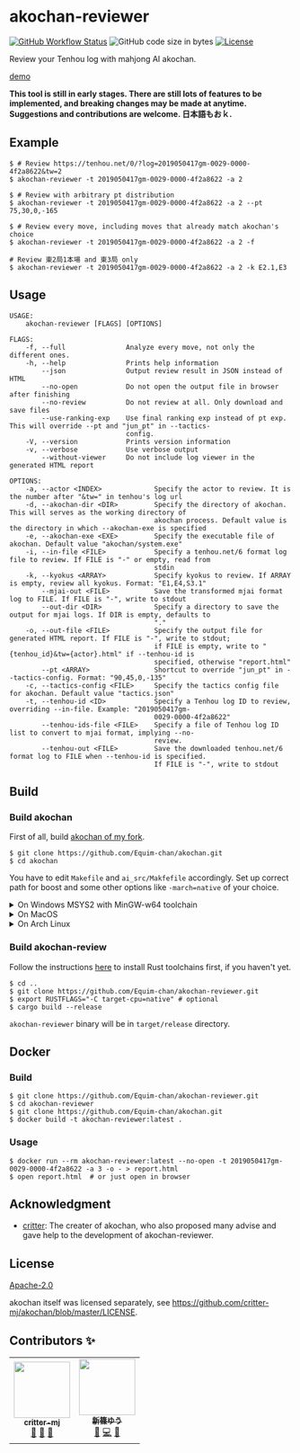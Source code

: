 # akochan-reviewer

[![GitHub Workflow Status](https://github.com/Equim-chan/akochan-reviewer/workflows/build/badge.svg)](https://github.com/Equim-chan/akochan-reviewer/actions)
![GitHub code size in bytes](https://img.shields.io/github/languages/code-size/Equim-chan/akochan-reviewer)
[![License](https://img.shields.io/github/license/Equim-chan/akochan-reviewer)](https://github.com/Equim-chan/akochan-reviewer/blob/master/LICENSE)

Review your Tenhou log with mahjong AI akochan.

[demo](https://gh.ekyu.moe/akochan-reviewer-demo.html)

**This tool is still in early stages. There are still lots of features to be implemented, and breaking changes may be made at anytime. Suggestions and contributions are welcome. 日本語もおｋ.**

## Example
```console
$ # Review https://tenhou.net/0/?log=2019050417gm-0029-0000-4f2a8622&tw=2
$ akochan-reviewer -t 2019050417gm-0029-0000-4f2a8622 -a 2

$ # Review with arbitrary pt distribution
$ akochan-reviewer -t 2019050417gm-0029-0000-4f2a8622 -a 2 --pt 75,30,0,-165

$ # Review every move, including moves that already match akochan's choice
$ akochan-reviewer -t 2019050417gm-0029-0000-4f2a8622 -a 2 -f

# Review 東2局1本場 and 東3局 only
$ akochan-reviewer -t 2019050417gm-0029-0000-4f2a8622 -a 2 -k E2.1,E3
```

## Usage
```plain
USAGE:
    akochan-reviewer [FLAGS] [OPTIONS]

FLAGS:
    -f, --full               Analyze every move, not only the different ones.
    -h, --help               Prints help information
        --json               Output review result in JSON instead of HTML
        --no-open            Do not open the output file in browser after finishing
        --no-review          Do not review at all. Only download and save files
        --use-ranking-exp    Use final ranking exp instead of pt exp. This will override --pt and "jun_pt" in --tactics-
                             config.
    -V, --version            Prints version information
    -v, --verbose            Use verbose output
        --without-viewer     Do not include log viewer in the generated HTML report

OPTIONS:
    -a, --actor <INDEX>             Specify the actor to review. It is the number after "&tw=" in tenhou's log url
    -d, --akochan-dir <DIR>         Specify the directory of akochan. This will serves as the working directory of
                                    akochan process. Default value is the directory in which --akochan-exe is specified
    -e, --akochan-exe <EXE>         Specify the executable file of akochan. Default value "akochan/system.exe"
    -i, --in-file <FILE>            Specify a tenhou.net/6 format log file to review. If FILE is "-" or empty, read from
                                    stdin
    -k, --kyokus <ARRAY>            Specify kyokus to review. If ARRAY is empty, review all kyokus. Format: "E1,E4,S3.1"
        --mjai-out <FILE>           Save the transformed mjai format log to FILE. If FILE is "-", write to stdout
        --out-dir <DIR>             Specify a directory to save the output for mjai logs. If DIR is empty, defaults to
                                    "."
    -o, --out-file <FILE>           Specify the output file for generated HTML report. If FILE is "-", write to stdout;
                                    if FILE is empty, write to "{tenhou_id}&tw={actor}.html" if --tenhou-id is
                                    specified, otherwise "report.html"
        --pt <ARRAY>                Shortcut to override "jun_pt" in --tactics-config. Format: "90,45,0,-135"
    -c, --tactics-config <FILE>     Specify the tactics config file for akochan. Default value "tactics.json"
    -t, --tenhou-id <ID>            Specify a Tenhou log ID to review, overriding --in-file. Example: "2019050417gm-
                                    0029-0000-4f2a8622"
        --tenhou-ids-file <FILE>    Specify a file of Tenhou log ID list to convert to mjai format, implying --no-
                                    review.
        --tenhou-out <FILE>         Save the downloaded tenhou.net/6 format log to FILE when --tenhou-id is specified.
                                    If FILE is "-", write to stdout
```

## Build
### Build akochan
First of all, build [akochan of my fork](https://github.com/Equim-chan/akochan).

```console
$ git clone https://github.com/Equim-chan/akochan.git
$ cd akochan
```

You have to edit `Makefile` and `ai_src/Makfefile` accordingly. Set up correct path for boost and some other options like `-march=native` of your choice.

<details><summary>On Windows MSYS2 with MinGW-w64 toolchain</summary>
<p>

```console
$ pacman -Syu mingw-w64-x86_64-{toolchain,boost}
```

Edit `Makefile`:

```Makefile
LIBS = -L/mingw64/lib/boost -lws2_32 -L./ -lai
```

Edit `ai_src/Makefile`:

```Makefile
LIBS = -L/mingw64/lib/boost -lws2_32
```

```console
$ cd ai_src
$ make ai.dll
$ cd ..
$ make system.exe
```

</p>
</details>

<details><summary>On MacOS</summary>
<p>

```console
$ brew install llvm libomp boost
```

Edit `Makefile_Linux`:

```Makefile
COMPILER = /usr/local/opt/llvm/bin/clang++
CFLAGS = -g -MMD -MP -std=c++11 -O3 -fopenmp -I/usr/local/include -I./
LIBS = -L/usr/local/lib -lboost_system -L./ -lai
```

Edit `ai_src/Makefile_Linux`:

```Makefile
COMPILER = /usr/local/opt/llvm/bin/clang++
CFLAGS = -g -MMD -MP -std=c++11 -O3 -fopenmp -I/usr/local/include
LIBS = -L/usr/local/lib -lboost_system
```

```console
$ cd ai_src
$ make -f Makefile_Linux libai.so
$ cd ..
$ make -f Makefile_Linux system.exe
```

</p>
</details>

<details><summary>On Arch Linux</summary>
<p>

```console
$ sudo pacman -Syu base-devel boost
$ make -f Makefile_Linux libai.so
$ cd ..
$ make -f Makefile_Linux system.exe
```

</p>
</details>

### Build akochan-review
Follow the instructions [here](https://www.rust-lang.org/learn/get-started) to install Rust toolchains first, if you haven't yet.

```console
$ cd ..
$ git clone https://github.com/Equim-chan/akochan-reviewer.git
$ export RUSTFLAGS="-C target-cpu=native" # optional
$ cargo build --release
```

`akochan-reviewer` binary will be in `target/release` directory.

## Docker
### Build
```console
$ git clone https://github.com/Equim-chan/akochan-reviewer.git
$ cd akochan-reviewer
$ git clone https://github.com/Equim-chan/akochan.git
$ docker build -t akochan-reviewer:latest .
```

### Usage
```console
$ docker run --rm akochan-reviewer:latest --no-open -t 2019050417gm-0029-0000-4f2a8622 -a 3 -o - > report.html
$ open report.html  # or just open in browser
```

## Acknowledgment
* [critter](https://twitter.com/critter_Eng): The creater of akochan, who also proposed many advise and gave help to the development of akochan-reviewer.

## License
[Apache-2.0](https://github.com/Equim-chan/akochan-reviewer/blob/master/LICENSE)

akochan itself was licensed separately, see https://github.com/critter-mj/akochan/blob/master/LICENSE.

## Contributors ✨

<!-- ALL-CONTRIBUTORS-LIST:START - Do not remove or modify this section -->
<!-- prettier-ignore-start -->
<!-- markdownlint-disable -->
<table>
  <tr>
    <td align="center"><a href="https://github.com/critter-mj"><img src="https://pbs.twimg.com/profile_images/1005709404623155201/kMTv4X6X_400x400.jpg" width="100px;" alt=""/><br /><sub><b>critter-mj</b></sub></a><br /><a href="#ideas-critter-mj" title="Ideas, Planning, & Feedback">🤔</a> <a href="#tool-critter-mj" title="Tools">🔧</a> <a href="#data-critter-mj" title="Data">🔣</a></td>
    <td align="center"><a href="https://github.com/yuarasino"><img src="https://avatars2.githubusercontent.com/u/37145593?v=4" width="100px;" alt=""/><br /><sub><b>新篠ゆう</b></sub></a><br /><a href="#ideas-yuarasino" title="Ideas, Planning, & Feedback">🤔</a> <a href="https://github.com/Equim-chan/akochan-reviewer/commits?author=yuarasino" title="Code">💻</a> <a href="#design-yuarasino" title="Design">🎨</a></td>
  </tr>
</table>

<!-- markdownlint-enable -->
<!-- prettier-ignore-end -->
<!-- ALL-CONTRIBUTORS-LIST:END -->
